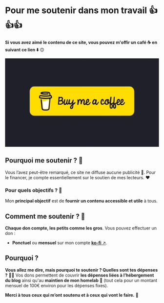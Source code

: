 
# Pour me soutenir dans mon travail 👍👍👍

**Si vous avez aimé le contenu de ce site, vous pouvez m'offir un café ☕ en suivant ce lien ⬇️** 😊

[![Buy me a coffee](buymeacoffee.png)](https://ko-fi.com/ndu69)

## Pourquoi me soutenir ? 🤔

Vous l’avez peut-être remarqué, ce site ne diffuse aucune publicité 🚫. Pour le financer, je compte essentiellement sur le soutien de mes lecteurs. ❤️

### Pour quels objectifs ? 🎯

Mon **principal objectif** est de **fournir un contenu accessible et utile** à tous.

## Comment me soutenir ? 🙌

**Chaque don compte, les petits comme les gros**. Vous pouvez effectuer un don :

-   **Ponctuel** ou **mensuel** sur mon compte [**ko-fi** ↗](https://ko-fi.com/ndu69).
    
## Pourquoi ?

**Vous allez me dire, mais pourquoi te soutenir ? Quelles sont tes dépenses ?** 🤷‍♂️ Vos dons permettent de couvrir **les dépenses liées à l’hébergement du blog** ainsi qu'au **maintien de mon homelab** 💼 (tout cela pour un montant mensuel de 100€ environ pour les dépenses fixes).

**Merci à tous ceux qui m’ont soutenu et à ceux qui vont le faire.** 👏
